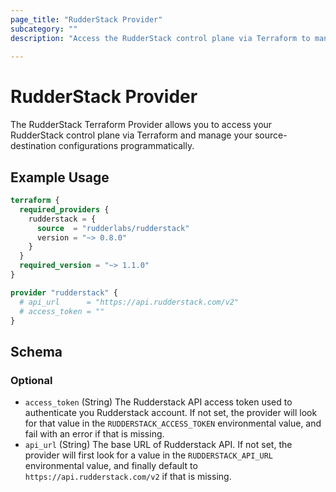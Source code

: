 ```yaml
---
page_title: "RudderStack Provider"
subcategory: ""
description: "Access the RudderStack control plane via Terraform to manage your source-destination configurations."
  
---
```


# RudderStack Provider

The RudderStack Terraform Provider allows you to access your RudderStack control plane via Terraform and manage your source-destination configurations programmatically.

## Example Usage

```terraform
terraform {
  required_providers {
    rudderstack = {
      source  = "rudderlabs/rudderstack"
      version = "~> 0.8.0"
    }
  }
  required_version = "~> 1.1.0"
}

provider "rudderstack" {
  # api_url      = "https://api.rudderstack.com/v2"
  # access_token = ""
}
```

<!-- schema generated by tfplugindocs -->
## Schema

### Optional

- `access_token` (String) The Rudderstack API access token used to authenticate you Rudderstack account. If not set, the provider will look for that value in the `RUDDERSTACK_ACCESS_TOKEN` environmental value, and fail with an error if that is missing.
- `api_url` (String) The base URL of Rudderstack API. If not set, the provider will first look for a value in the `RUDDERSTACK_API_URL` environmental value, and finally default to `https://api.rudderstack.com/v2` if that is missing.